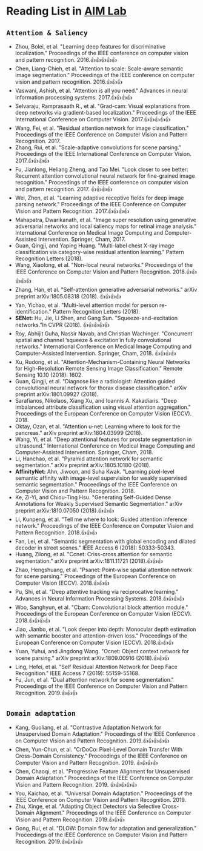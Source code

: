 # Reading List in [AIM Lab](http://www.ee.cityu.edu.hk/~yxyuan/index.htm) 

## `Attention & Saliency`
* Zhou, Bolei, et al. "Learning deep features for discriminative localization." Proceedings of the IEEE conference on computer vision and pattern recognition. 2016.👍👍👍👍👍
* Chen, Liang-Chieh, et al. "Attention to scale: Scale-aware semantic image segmentation." Proceedings of the IEEE conference on computer vision and pattern recognition. 2016.👍👍👍
* Vaswani, Ashish, et al. "Attention is all you need." Advances in neural information processing systems. 2017.👍👍👍👍
* Selvaraju, Ramprasaath R., et al. "Grad-cam: Visual explanations from deep networks via gradient-based localization." Proceedings of the IEEE International Conference on Computer Vision. 2017.👍👍👍👍👍
* Wang, Fei, et al. "Residual attention network for image classification." Proceedings of the IEEE Conference on Computer Vision and Pattern Recognition. 2017.
* Zhang, Rui, et al. "Scale-adaptive convolutions for scene parsing." Proceedings of the IEEE International Conference on Computer Vision. 2017.👍👍👍👍
* Fu, Jianlong, Heliang Zheng, and Tao Mei. "Look closer to see better: Recurrent attention convolutional neural network for fine-grained image recognition." Proceedings of the IEEE conference on computer vision and pattern recognition. 2017. 👍👍👍👍
* Wei, Zhen, et al. "Learning adaptive receptive fields for deep image parsing network." Proceedings of the IEEE Conference on Computer Vision and Pattern Recognition. 2017.👍👍👍👍
* Mahapatra, Dwarikanath, et al. "Image super resolution using generative adversarial networks and local saliency maps for retinal image analysis." International Conference on Medical Image Computing and Computer-Assisted Intervention. Springer, Cham, 2017.
* Guan, Qingji, and Yaping Huang. "Multi-label chest X-ray image classification via category-wise residual attention learning." Pattern Recognition Letters (2018).
* Wang, Xiaolong, et al. "Non-local neural networks." Proceedings of the IEEE Conference on Computer Vision and Pattern Recognition. 2018.👍👍👍👍👍
* Zhang, Han, et al. "Self-attention generative adversarial networks." arXiv preprint arXiv:1805.08318 (2018). 👍👍👍👍
* Yan, Yichao, et al. "Multi-level attention model for person re-identification." Pattern Recognition Letters (2018). 
* **SENet:** Hu, Jie, Li Shen, and Gang Sun. "Squeeze-and-excitation networks."In CVPR (2018). 👍👍👍👍👍
* Roy, Abhijit Guha, Nassir Navab, and Christian Wachinger. "Concurrent spatial and channel ‘squeeze & excitation’in fully convolutional networks." International Conference on Medical Image Computing and Computer-Assisted Intervention. Springer, Cham, 2018. 👍👍👍👍
* Xu, Rudong, et al. "Attention-Mechanism-Containing Neural Networks for High-Resolution Remote Sensing Image Classification." Remote Sensing 10.10 (2018): 1602.
* Guan, Qingji, et al. "Diagnose like a radiologist: Attention guided convolutional neural network for thorax disease classification." arXiv preprint arXiv:1801.09927 (2018).
* Sarafianos, Nikolaos, Xiang Xu, and Ioannis A. Kakadiaris. "Deep imbalanced attribute classification using visual attention aggregation." Proceedings of the European Conference on Computer Vision (ECCV). 2018.
* Oktay, Ozan, et al. "Attention u-net: Learning where to look for the pancreas." arXiv preprint arXiv:1804.03999 (2018).
* Wang, Yi, et al. "Deep attentional features for prostate segmentation in ultrasound." International Conference on Medical Image Computing and Computer-Assisted Intervention. Springer, Cham, 2018.
* Li, Hanchao, et al. "Pyramid attention network for semantic segmentation." arXiv preprint arXiv:1805.10180 (2018).
* **AffinityNet:** Ahn, Jiwoon, and Suha Kwak. "Learning pixel-level semantic affinity with image-level supervision for weakly supervised semantic segmentation." Proceedings of the IEEE Conference on Computer Vision and Pattern Recognition. 2018.
* Ke, Zi-Yi, and Chiou-Ting Hsu. "Generating Self-Guided Dense Annotations for Weakly Supervised Semantic Segmentation." arXiv preprint arXiv:1810.07050 (2018).👍👍👍
* Li, Kunpeng, et al. "Tell me where to look: Guided attention inference network." Proceedings of the IEEE Conference on Computer Vision and Pattern Recognition. 2018.👍👍👍
* Fan, Lei, et al. "Semantic segmentation with global encoding and dilated decoder in street scenes." IEEE Access 6 (2018): 50333-50343.
* Huang, Zilong, et al. "Ccnet: Criss-cross attention for semantic segmentation." arXiv preprint arXiv:1811.11721 (2018).👍👍👍
* Zhao, Hengshuang, et al. "Psanet: Point-wise spatial attention network for scene parsing." Proceedings of the European Conference on Computer Vision (ECCV). 2018.👍👍👍
* Pu, Shi, et al. "Deep attentive tracking via reciprocative learning." Advances in Neural Information Processing Systems. 2018.👍👍👍👍
* Woo, Sanghyun, et al. "Cbam: Convolutional block attention module." Proceedings of the European Conference on Computer Vision (ECCV). 2018.👍👍👍👍
* Jiao, Jianbo, et al. "Look deeper into depth: Monocular depth estimation with semantic booster and attention-driven loss." Proceedings of the European Conference on Computer Vision (ECCV). 2018.👍👍👍
* Yuan, Yuhui, and Jingdong Wang. "Ocnet: Object context network for scene parsing." arXiv preprint arXiv:1809.00916 (2018).👍👍👍
* Ling, Hefei, et al. "Self Residual Attention Network for Deep Face Recognition." IEEE Access 7 (2019): 55159-55168.
* Fu, Jun, et al. "Dual attention network for scene segmentation." Proceedings of the IEEE Conference on Computer Vision and Pattern Recognition. 2019.👍👍👍

## `Domain adaptation`
* Kang, Guoliang, et al. "Contrastive Adaptation Network for Unsupervised Domain Adaptation." Proceedings of the IEEE Conference on Computer Vision and Pattern Recognition. 2019.👍👍👍👍👍
* Chen, Yun-Chun, et al. "CrDoCo: Pixel-Level Domain Transfer With Cross-Domain Consistency." Proceedings of the IEEE Conference on Computer Vision and Pattern Recognition. 2019. 👍👍👍👍
* Chen, Chaoqi, et al. "Progressive Feature Alignment for Unsupervised Domain Adaptation." Proceedings of the IEEE Conference on Computer Vision and Pattern Recognition. 2019. 👍👍👍👍👍
* You, Kaichao, et al. "Universal Domain Adaptation." Proceedings of the IEEE Conference on Computer Vision and Pattern Recognition. 2019.
* Zhu, Xinge, et al. "Adapting Object Detectors via Selective Cross-Domain Alignment." Proceedings of the IEEE Conference on Computer Vision and Pattern Recognition. 2019.👍👍👍
* Gong, Rui, et al. "DLOW: Domain flow for adaptation and generalization." Proceedings of the IEEE Conference on Computer Vision and Pattern Recognition. 2019.👍👍👍👍
